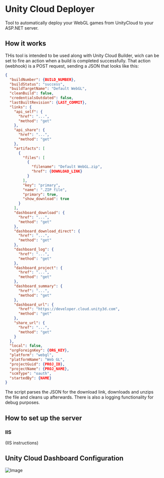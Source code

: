 # Unity Cloud Deployer
Tool to automatically deploy your WebGL games from UnityCloud to your ASP.NET server.

## How it works
THis tool is intended to be used along with Unity Cloud Builder, wich can be set to fire an action when a build is completed successfully. That action (webhook) is a POST request, sending a JSON that looks like this:
```json
{
  "buildNumber": {BUILD_NUMBER},
  "buildStatus": "success",
  "buildTargetName": "Default WebGL",
  "cleanBuild": false,
  "credentialsOutdated": false,
  "lastBuiltRevision": {LAST_COMMIT},
  "links": {
    "api_self": {
      "href": "...",
      "method": "get"
    },
    "api_share": {
      "href": "...",
      "method": "get"
    },
    "artifacts": [
      {
        "files": [
          {
            "filename": "Default WebGL.zip",
            "href": {DOWNLOAD_LINK}
          }
        ],
        "key": "primary",
        "name": ".ZIP file",
        "primary": true,
        "show_download": true
      }
    ],
    "dashboard_download": {
      "href": "...",
      "method": "get"
    },
    "dashboard_download_direct": {
      "href": "...",
      "method": "get"
    },
    "dashboard_log": {
      "href": "...",
      "method": "get"
    },
    "dashboard_project": {
      "href": "...",
      "method": "get"
    },
    "dashboard_summary": {
      "href": "...",
      "method": "get"
    },
    "dashboard_url": {
      "href": "https://developer.cloud.unity3d.com",
      "method": "get"
    },
    "share_url": {
      "href": "...",
      "method": "get"
    }
  },
  "local": false,
  "orgForeignKey": {ORG_KEY},
  "platform": "webgl",
  "platformName": "Web GL",
  "projectGuid": {PROJ_ID},
  "projectName": {PROJ_NAME},
  "scmType": "oauth",
  "startedBy": {NAME}
}
```

The script parses the JSON for the download link, downloads and unzips the file and cleans up afterwards.
There is also a logging functionality for debug purposes.

## How to set up the server
### IIS
(IIS instructions)

## Unity Cloud Dashboard Configuration
![Image]()
